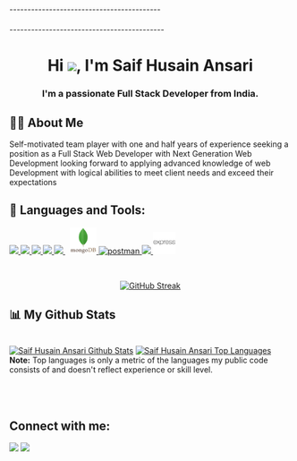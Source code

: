 <span>------------------------------------------</span>
<a href="#"><img width="40%" height="auto" src="https://cdn.dribbble.com/users/1059583/screenshots/4171367/coding-freak.gif" height="175px" style="margin-left: 750px"/></a>
<span>-------------------------------------------</span>
<h1 align="center">Hi <img src="https://raw.githubusercontent.com/MartinHeinz/MartinHeinz/master/wave.gif" width="30px">, I'm Saif Husain Ansari</h1>
<h3 align="center">I'm a passionate Full Stack Developer from India.</h3>

## 🙋‍♂️ About Me


<p>
Self-motivated team player with one and half years of experience seeking a position as a Full Stack Web Developer with Next Generation Web Development looking forward to applying advanced knowledge of web Development with logical abilities to meet client needs and exceed their expectations
</p>

## 🚀 Languages and Tools:

<p align="left"> 
    <a href="https://reactjs.org/" target="_blank"> <img src="https://img.icons8.com/color/48/000000/react-native.png"/> </a>
    <a href="https://developer.mozilla.org/en-US/docs/Web/JavaScript" target="_blank">
     <img src="https://img.icons8.com/color/48/000000/javascript.png"/> 
     </a> 
    <a href="https://www.w3.org/html/" target="_blank"> <img src="https://img.icons8.com/color/48/000000/html-5.png"/> </a> 
    <a href="https://www.w3schools.com/css/" target="_blank"> <img src="https://img.icons8.com/color/48/000000/css3.png"/> </a> 
    <a style="padding-right:8px;" href="https://nodejs.org" target="_blank"> <img src="https://img.icons8.com/color/48/000000/nodejs.png"/> </a>
    <a href="https://www.mongodb.com/" target="_blank"> <img src="https://raw.githubusercontent.com/devicons/devicon/master/icons/mongodb/mongodb-original-wordmark.svg" alt="mongodb" width="48" height="48"/> </a> 
    <a href="https://postman.com" target="_blank"> <img src="https://www.vectorlogo.zone/logos/getpostman/getpostman-icon.svg" alt="postman" width="45" height="45"/> </a>   
    <a href="https://redux.js.org" target="_blank"> <img src="https://img.icons8.com/color/48/000000/redux.png"/> </a>
    <a href="https://expressjs.com" target="_blank"> <img src="https://raw.githubusercontent.com/devicons/devicon/master/icons/express/express-original-wordmark.svg" alt="express" width="40" height="40"/> </a>
</p>

<!-- [![React Badge](https://img.shields.io/badge/-React-61DBFB?style=for-the-badge&labelColor=black&logo=react&logoColor=61DBFB)](#)  [![Javascript Badge](https://img.shields.io/badge/-Javascript-F0DB4F?style=for-the-badge&labelColor=black&logo=javascript&logoColor=F0DB4F)](#) [![Typescript Badge](https://img.shields.io/badge/-Typescript-007acc?style=for-the-badge&labelColor=black&logo=typescript&logoColor=007acc)](#) [![Nodejs Badge](https://img.shields.io/badge/-Nodejs-3C873A?style=for-the-badge&labelColor=black&logo=node.js&logoColor=3C873A)](#) [![GraphQL Badge](https://img.shields.io/badge/-GraphQl-e535ab?style=for-the-badge&labelColor=black&logo=node.js&logoColor=e535ab)](#) -->
<br/>


<p align="center">
  <a href="https://git.io/streak-stats">
    <img src="https://github-readme-streak-stats-eight.vercel.app/?user=ansari-saif&theme=tokyonight" alt="GitHub Streak" />
  </a>
</p>




## 📊 My Github Stats

  <br/>
    <a href="https://github.com/ansari-saif/github-readme-stats"><img alt="Saif Husain Ansari Github Stats" src="https://github-readme-stats.vercel.app/api?username=ansari-saif&show_icons=true&count_private=true&theme=react&hide_border=true&bg_color=0D1117" /></a>
  <a href="https://github.com/ansari-saif/github-readme-stats"><img alt="Saif Husain Ansari Top Languages" src="https://github-readme-stats.vercel.app/api/top-langs/?username=ansari-saif&langs_count=8&count_private=true&layout=compact&theme=react&hide_border=true&bg_color=0D1117" /></a>
  <br/>
  <b>Note:</b> Top languages is only a metric of the languages my public code consists of and doesn't reflect experience or skill level.

<br/>
<br/>
<br/>
<br/>

## Connect with me:

<p align="left">

<a href = "https://www.linkedin.com/in/ansari-saif/"><img src="https://img.icons8.com/fluent/48/000000/linkedin.png"/></a>
<a href = "mailto:contact@ansarisaif.com"><img src="https://img.icons8.com/fluent/48/000000/gmail.png"/></a>

</p>
